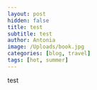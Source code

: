 ```yaml
---
layout: post
hidden: false
title: test
subtitle: test
author: Antonia
image: /Uploads/book.jpg
categories: [blog, travel]
tags: [hot, summer]
---
```

test
